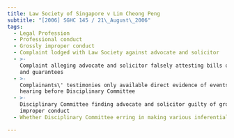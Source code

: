 ```yaml
---
title: Law Society of Singapore v Lim Cheong Peng
subtitle: "[2006] SGHC 145 / 21\_August\_2006"
tags:
  - Legal Profession
  - Professional conduct
  - Grossly improper conduct
  - Complaint lodged with Law Society against advocate and solicitor
  - >-
    Complaint alleging advocate and solicitor falsely attesting bills of sale
    and guarantees
  - >-
    Complainants\' testimonies only available direct evidence of events at
    hearing before Disciplinary Committee
  - >-
    Disciplinary Committee finding advocate and solicitor guilty of grossly
    improper conduct
  - Whether Disciplinary Committee erring in making various inferential findings

---
```


